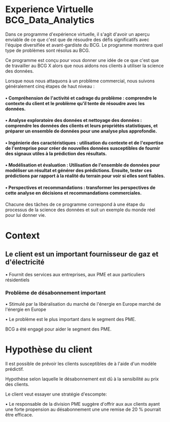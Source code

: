 # Experience Virtuelle BCG_Data_Analytics
Dans ce programme d'expérience virtuelle, il s'agit d'avoir un aperçu enviable de ce que c'est que de résoudre des défis significatifs avec l'équipe diversifiée et avant-gardiste du BCG. Le programme montrera quel type de problèmes sont résolus au BCG.

Ce programme est conçu pour vous donner une idée de ce que c'est que de travailler au BCG X alors que nous aidons nos clients à utiliser la science des données.

Lorsque nous nous attaquons à un problème commercial, nous suivons généralement cinq étapes de haut niveau :

#### • Compréhension de l'activité et cadrage du problème : comprendre le contexte du client et le problème qu'il tente de résoudre avec les données.

#### • Analyse exploratoire des données et nettoyage des données : comprendre les données des clients et leurs propriétés statistiques, et préparer un ensemble de données pour une analyse plus approfondie.

#### • Ingénierie des caractéristiques : utilisation du contexte et de l'expertise de l'entreprise pour créer de nouvelles données susceptibles de fournir des signaux utiles à la prédiction des résultats.

#### • Modélisation et évaluation : Utilisation de l'ensemble de données pour modéliser un résultat et générer des prédictions. Ensuite, tester ces prédictions par rapport à la réalité du terrain pour voir si elles sont fiables.

#### • Perspectives et recommandations : transformer les perspectives de cette analyse en décisions et recommandations commerciales.

Chacune des tâches de ce programme correspond à une étape du processus de la science des données et suit un exemple du monde réel pour lui donner vie.


# Context

## Le client est un important fournisseur de gaz et d'électricité
• Fournit des services aux entreprises, aux PME et aux particuliers résidentiels

### Problème de désabonnement important
• Stimulé par la libéralisation du marché de l'énergie en Europe 
marché de l'énergie en Europe

• Le problème est le plus important dans le segment des PME.

BCG a été engagé pour aider le segment des PME.


# Hypothèse du client
Il est possible de prévoir les clients susceptibles de  à l'aide d'un modèle prédictif.

Hypothèse selon laquelle le désabonnement est dû à la sensibilité au prix des clients.

Le client veut essayer une stratégie d'escompte:

• Le responsable de la division PME suggère d'offrir aux 
aux clients ayant une forte propension au désabonnement une 
une remise de 20 % pourrait être efficace.
